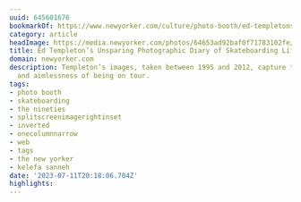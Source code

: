 ```yaml
---
uuid: 645601676
bookmarkOf: https://www.newyorker.com/culture/photo-booth/ed-templetons-unsparing-photographic-diary-of-skateboarding-life?fbclid=PAAaZgD3DEJqmpuwvZbIQGJRN15TuaGzdbyZ_ue9Gr34L8fnOelkV8RgTHYnQ
category: article
headImage: https://media.newyorker.com/photos/64653ad92baf0f71783102fe/16:9/w_1280,c_limit/p216.jpg
title: Ed Templeton’s Unsparing Photographic Diary of Skateboarding Life
domain: newyorker.com
description: Templeton’s images, taken between 1995 and 2012, capture the intimacy
  and aimlessness of being on tour.
tags:
- photo booth
- skateboarding
- the nineties
- splitscreenimagerightinset
- inverted
- onecolumnnarrow
- web
- tags
- the new yorker
- kelefa sanneh
date: '2023-07-11T20:18:06.704Z'
highlights: 
---
```



